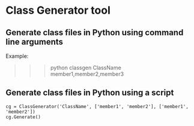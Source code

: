 # Class Generator tool

## Generate class files in Python using command line arguments

Example:

> > > python classgen ClassName member1,member2,member3

## Generate class files in Python using a script

```from classgen import ClassGenerator
cg = ClassGenerator('ClassName', ['member1', 'member2'], ['member1', 'member2'])
cg.Generate()
```

